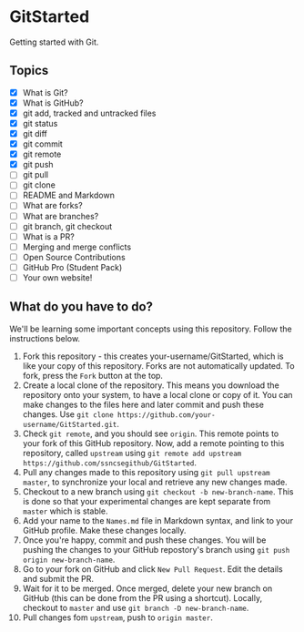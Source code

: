 # GitStarted
Getting started with Git.
## Topics
- [x] What is Git?
- [x] What is GitHub?
- [x] git add, tracked and untracked files
- [x] git status
- [x] git diff 
- [x] git commit
- [x] git remote
- [x] git push
- [ ] git pull
- [ ] git clone
- [ ] README and Markdown
- [ ] What are forks?
- [ ] What are branches?
- [ ] git branch, git checkout
- [ ] What is a PR?
- [ ] Merging and merge conflicts
- [ ] Open Source Contributions
- [ ] GitHub Pro (Student Pack)
- [ ] Your own website!
## What do you have to do?
We'll be learning some important concepts using this repository. Follow the instructions below.
1. Fork this repository - this creates your-username/GitStarted, which is like your copy of this repository. Forks are not automatically updated. To fork, press the `Fork` button at the top.
2. Create a local clone of the repository. This means you download the repository onto your system, to have a local clone or copy of it. You can make changes to the files here and later commit and push these changes. Use `git clone https://github.com/your-username/GitStarted.git`.
3. Check `git remote`, and you should see `origin`. This remote points to your fork of this GitHub repository. Now, add a remote pointing to this repository, called `upstream` using `git remote add upstream https://github.com/ssncsegithub/GitStarted`.
4. Pull any changes made to this repository using `git pull upstream master`, to synchronize your local and retrieve any new changes made.
5. Checkout to a new branch using `git checkout -b new-branch-name`. This is done so that your experimental changes are kept separate from `master` which is stable.
6. Add your name to the `Names.md` file in Markdown syntax, and link to your GitHub profile. Make these changes locally.
7. Once you're happy, commit and push these changes. You will be pushing the changes to your GitHub repostory's branch using `git push origin new-branch-name`.
8. Go to your fork on GitHub and click `New Pull Request`. Edit the details and submit the PR.
9. Wait for it to be merged. Once merged, delete your new branch on GitHub (this can be done from the PR using a shortcut). Locally, checkout to `master` and use `git branch -D new-branch-name`.
10. Pull changes fom `upstream`, push to `origin master`.
